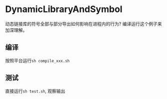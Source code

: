 DynamicLibraryAndSymbol
=======================

动态链接库的符号全部与部分导出如何影响在进程内的行为? 编译运行这个例子来加深理解。

## 编译

按照平台运行`sh compile_xxx.sh`

## 测试

直接运行`sh test.sh`, 观察输出
